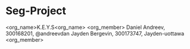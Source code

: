# Seg-Project
<org_name>K.E.Y.S<org_name>
<org_member> Daniel Andreev, 300168201, @andreevdan Jayden Bergevin, 300173747, Jayden-uottawa <org_member>
